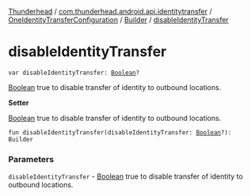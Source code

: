 [Thunderhead](../../../index.md) / [com.thunderhead.android.api.identitytransfer](../../index.md) / [OneIdentityTransferConfiguration](../index.md) / [Builder](index.md) / [disableIdentityTransfer](./disable-identity-transfer.md)

# disableIdentityTransfer

`var disableIdentityTransfer: `[`Boolean`](https://kotlinlang.org/api/latest/jvm/stdlib/kotlin/-boolean/index.html)`?`

[Boolean](https://kotlinlang.org/api/latest/jvm/stdlib/kotlin/-boolean/index.html) true to disable transfer of identity to outbound locations.

**Setter**

[Boolean](https://kotlinlang.org/api/latest/jvm/stdlib/kotlin/-boolean/index.html) true to disable transfer of identity to outbound locations.

`fun disableIdentityTransfer(disableIdentityTransfer: `[`Boolean`](https://kotlinlang.org/api/latest/jvm/stdlib/kotlin/-boolean/index.html)`?): Builder`

### Parameters

`disableIdentityTransfer` - [Boolean](https://kotlinlang.org/api/latest/jvm/stdlib/kotlin/-boolean/index.html) true to disable transfer of identity to outbound locations.